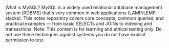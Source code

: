 What is MySQL?
MySQL is a widely used relational database management system (RDBMS) that's very common in web applications (LAMP/LEMP stacks).
This notes repository covers core concepts, common queries, and practical examples — from basic SELECTs and JOINs to indexing and transactions. 
Note: This content is for learning and ethical testing only. Do not use these techniques against systems you do not have explicit permission to test.

